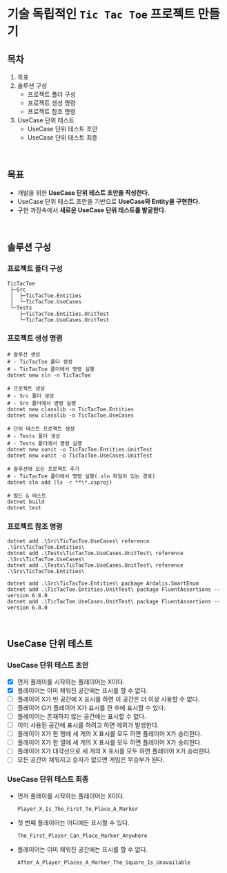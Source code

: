 # 기술 독립적인 `Tic Tac Toe` 프로젝트 만들기

## 목차
1. 목표
1. 솔루션 구성
   - 프로젝트 폴더 구성
   - 프로젝트 생성 명령
   - 프로젝트 참조 명령
1. UseCase 단위 테스트
   - UseCase 단위 테스트 초안
   - UseCase 단위 테스트 최종

<br/>

## 목표
- 개발을 위한 **UseCase 단위 테스트 초안을 작성한다.**
- UseCase 단위 테스트 초안을 기반으로 **UseCase와 Entity을 구현한다.**
- 구현 과정속에서 **새로운 UseCase 단위 테스트를 발굴한다.**

<br/>

## 솔루션 구성
### 프로젝트 폴더 구성
```
TicTacToe  
 ├─Src  
 │  ├─TicTacToe.Entities  
 │  └─TicTacToe.UseCases  
 └─Tests  
    ├─TicTacToe.Entities.UnitTest  
    └─TicTacToe.UseCases.UnitTest  
```

### 프로젝트 생성 명령
```shell
# 솔루션 생성
# - TicTacToe 폴더 생성
# - TicTacToe 플더에서 명령 실행
dotnet new sln -n TicTacToe

# 프로젝트 생성
# - Src 폴더 생성
# - Src 폴더에서 명령 실행
dotnet new classlib -o TicTacToe.Entities
dotnet new classlib -o TicTacToe.UseCases

# 단위 테스트 프로젝트 생성
# - Tests 폴더 생성
# - Tests 폴더에서 명령 실행
dotnet new xunit -o TicTacToe.Entities.UnitTest
dotnet new xunit -o TicTacToe.UseCases.UnitTest

# 솔루션에 모든 프로젝트 추가
# - TicTacToe 폴더에서 명령 실행(.sln 파일이 있는 경로)
dotnet sln add (ls -r **\*.csproj)

# 빌드 & 테스트
dotnet build
dotnet test
```

### 프로젝트 참조 명령
```shell
dotnet add .\Src\TicTacToe.UseCases\ reference .\Src\TicTacToe.Entities\
dotnet add .\Tests\TicTacToe.UseCases.UnitTest\ reference .\Src\TicTacToe.UseCases\
dotnet add .\Tests\TicTacToe.UseCases.UnitTest\ reference .\Src\TicTacToe.Entities\

dotnet add .\Src\TicTacToe.Entities\ package Ardalis.SmartEnum
dotnet add .\TicTacToe.Entities.UnitTest\ package FluentAssertions --version 6.8.0
dotnet add .\TicTacToe.UseCases.UnitTest\ package FluentAssertions --version 6.8.0
```

<br/>

## UseCase 단위 테스트
### UseCase 단위 테스트 초안
- [x] 먼저 플레이를 시작하는 플레이어는 X이다.
- [x] 플레이어는 이미 채워진 공간에는 표시를 할 수 없다.
- [ ] 플레이어 X가 빈 공간에 X 표시를 하면 이 공간은 더 이상 사용할 수 없다.
- [ ] 플레이어 O가 플레이어 X가 표시를 한 후에 표시할 수 있다.
- [ ] 플레이어는 존재하지 않는 공간에는 표시할 수 없다.
- [ ] 이미 사용된 공간에 표시를 하려고 하면 에외가 발생한다.
- [ ] 플레이어 X가 한 행에 세 게의 X 표시를 모두 하면 플레이어 X가 승리한다.
- [ ] 플레이어 X가 한 열에 세 게의 X 표시를 모두 하면 플레이어 X가 승리한다.
- [ ] 플레이어 X가 대각선으로 세 개의 X 표시를 모두 하면 플레이어 X가 승리한다.
- [ ] 모든 공간이 채워지고 승자가 없으면 게임은 무승부가 된다.

### UseCase 단위 테스트 최종
- 먼저 플레이를 시작하는 플레이어는 X이다.
  ```
  Player_X_Is_The_First_To_Place_A_Marker
  ```
- 첫 번째 플레이어는 어디에든 표시할 수 있다.
  ```
  The_First_Player_Can_Place_Marker_Anywhere
  ```
- 플레이어는 이미 채워진 공간에는 표시를 할 수 없다.
  ```
  After_A_Player_Places_A_Marker_The_Square_Is_Unavailable
  ```